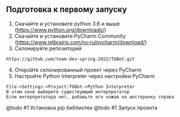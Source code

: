 ## Подготовка к первому запуску
1. Скачайте и установите python 3.6 и выше (https://www.python.org/downloads/)
2. Скачайте и установите PyCharm Community (https://www.jetbrains.com/ru-ru/pycharm/download/)
3. Склонируйте репозиторий
```
https://github.com/team-dev-spring-2022/TGBot.git
```
4. Откройте склонированный проект через PyCharm
5. Настройте Python Interpreter через настройки PyCharm
```
File->Settings->Project:TGBot->Python Interpreter
В этом окне выберите существующий интерпретатор
Если интерпретатора нет, добавьте его нажав на шестеренку справа
```

@todo #1 Установка pip библиотек
@todo #1 Запуск проекта
